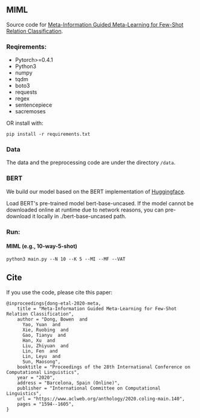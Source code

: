 ## MIML

Source code for [Meta-Information Guided Meta-Learning for Few-Shot Relation Classification](https://www.aclweb.org/anthology/2020.coling-main.140.pdf).

### Reqirements:

* Pytorch>=0.4.1
* Python3
* numpy
* tqdm
* boto3
* requests
* regex
* sentencepiece
* sacremoses

OR install with:

```
pip install -r requirements.txt
```


### Data

The data and the preprocessing code are under the directory `/data`.

### BERT

We build our model based on the BERT implementation of [Huggingface](https://github.com/huggingface/transformers). 

Load BERT's pre-trained model bert-base-uncased. If the model cannot be downloaded online at runtime due to network reasons, you can pre-download it locally in ./bert-base-uncased path.

### Run:

#### MIML (e.g., 10-way-5-shot)
```
python3 main.py --N 10 --K 5 --MI --MF --VAT
```

## Cite
If you use the code, please cite this paper:
```
@inproceedings{dong-etal-2020-meta,
    title = "Meta-Information Guided Meta-Learning for Few-Shot Relation Classification",
    author = "Dong, Bowen  and
      Yao, Yuan  and
      Xie, Ruobing  and
      Gao, Tianyu  and
      Han, Xu  and
      Liu, Zhiyuan  and
      Lin, Fen  and
      Lin, Leyu  and
      Sun, Maosong",
    booktitle = "Proceedings of the 28th International Conference on Computational Linguistics",
    year = "2020",
    address = "Barcelona, Spain (Online)",
    publisher = "International Committee on Computational Linguistics",
    url = "https://www.aclweb.org/anthology/2020.coling-main.140",
    pages = "1594--1605",
}
```

